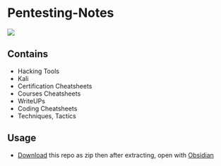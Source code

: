 # Pentesting-Notes

<img src="https://user-images.githubusercontent.com/125879861/221397584-20ac6f14-c4d7-4ef9-a660-b026716bf164.png">

## Contains
 - Hacking Tools
 - Kali
 - Certification Cheatsheets
 - Courses Cheatsheets
 - WriteUPs
 - Coding Cheatsheets
 - Techniques, Tactics

## Usage

* [Download](https://github.com/XronTrix10/Notes/archive/refs/heads/main.zip) this repo as zip then after extracting, open with [Obsidian][def]

[def]: https://obsidian.md/